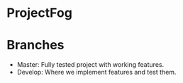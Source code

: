 # ProjectFog

# Branches
- Master: Fully tested project with working features.
- Develop: Where we implement features and test them.
